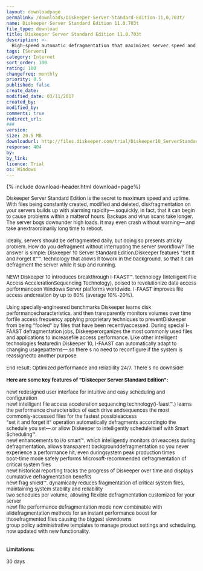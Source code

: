 ```yaml
---
layout: downloadpage
permalink: /downloads/Diskeeper-Server-Standard-Edition-11,0,703t/
name: Diskeeper Server Standard Edition 11.0.703t
file_type: download
title: Diskeeper Server Standard Edition 11.0.703t
description: >-
  High-speed automatic defragmentation that maximizes server speed and reliability
tags: [Servers]
category: Internet
sort_order: 100
rating: 100
changefreq: monthly
priority: 0.5
published: false
create_date: 
modified_date: 03/11/2017
created_by: 
modified_by: 
comments: true
redirect_url: 
### 
version:  
size: 20.5 MB
downloadurl: http://files.diskeeper.com/trial/Diskeeper10_ServerStandard64_TW_30day.exe
response: 404
by: 
by_link: 
licence: Trial
os: Windows
---
```


{% include download-header.html download=page%}

<p style="fix-download-text !important">
<p><font size="2">Diskeeper Server Standard Edition is the secret to maximum speed and uptime.<br />
With files being constantly created, modified and deleted, diskfragmentation on your servers builds up with alarming rapidity—.soquickly, in fact, that it can begin to cause problems within a matterof hours. Backups and virus scans take longer. The server bogs downunder high loads. It may even crash without warning—.and take anextraordinarily long time to reboot. <br />
<br />
Ideally, servers should be defragmented daily, but doing so presents atricky problem. How do you defragment without interrupting the server sworkflow? The answer is simple: Diskeeper 10 Server Standard Edition.Diskeeper features "Set It and Forget It"™. technology that allows it towork in the background, so that it can defragment the server while it sup and running.<br />
<br />
NEW! Diskeeper 10 introduces breakthrough I-FAAST™. technology (Intelligent File Access AccelerationSequencing Technology), poised to revolutionize data access performanceon Windows Server platforms worldwide. I-FAAST improves file access andcreation by up to 80% (average 10%-20%).<br />
<br />
Using specially-engineered benchmarks Diskeeper learns disk performancecharacteristics, and then transparently monitors volumes over time forfile access frequency applying proprietary techniques to preventDiskeeper from being "fooled" by files that have been recentlyaccessed. During special I-FAAST defragmentation jobs, Diskeeperorganizes the most commonly used files and applications to increasefile access performance. Like other intelligent technologies featuredin Diskeeper 10, I-FAAST can automatically adapt to changing usagepatterns—.so there s no need to reconfigure if the system is reassignedto another purpose.<br />
<br />
End result: Optimized performance and reliability 24/7. There s no downside!<br />
<br />
<span><strong>Here are some key features of "Diskeeper Server Standard Edition":</strong></span><br />
<br />
new! redesigned user interface for intuitive and easy scheduling and configuration <br />
new! intelligent file access acceleration sequencing technology(i-faast™.) learns the performance characteristics of each drive andsequences the most commonly-accessed files for the fastest possibleaccess <br />
"set it and forget it" operation automatically defragments accordingto the schedule you set—.or allow Diskeeper to intelligently scheduleitself with Smart Scheduling™. <br />
new! enhancements to i/o smart™. which intelligently monitors driveaccess during defragmentation, allows transparent backgrounddefragmentation so you never experience a performance hit, even duringsystem peak production times <br />
boot-time mode safely performs Microsoft-recommended defragmentation of critical system files <br />
new! historical reporting tracks the progress of Diskeeper over time and displays cumulative defragmentation benefits <br />
new! frag shield™. dynamically reduces fragmentation of critical system files, maintaining system stability and reliability <br />
two schedules per volume, allowing flexible defragmentation customized for your server <br />
new! file performance defragmentation mode now combinable with alldefragmentation methods for an instant performance boost for thosefragmented files causing the biggest slowdowns <br />
group policy administrative templates to manage product settings and scheduling. now updated with new functionality.<br />
<br />
<br />
<span><strong>Limitations:</strong></span><br />
<br />
30 days</font></p></p>
